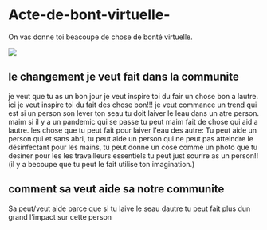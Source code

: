 # Acte-de-bont-virtuelle-
On vas donne toi beacoupe de chose de bonté virtuelle.  

<img src="https://cdn2.iconfinder.com/data/icons/kitchen-utencils-2/48/74-512.png"/> 

## le changement je veut fait dans la communite 
je veut que tu as un bon jour je veut inspire toi du fair un chose bon a lautre. ici je veut inspire toi du fait des chose bon!!!
je veut commance un trend qui est si un person son lever ton seau tu doit laiver le leau dans un atre person. maim si il y a un pandemic qui se passe tu peut maim fait de chose qui aid a lautre. les chose que tu peut fait pour laiver l'eau des autre: Tu peut aide un person qui et sans abri, tu peut aide un person qui ne peut pas atteindre le désinfectant pour les mains, tu peut donne un cose comme un photo que tu desiner pour les les travailleurs essentiels tu peut just sourire as un person!!(il y a becoupe que tu peut le fait utilise ton imagination.)

## comment sa veut aide sa notre communite 

Sa peut/veut aide parce que si tu laive le seau dautre tu peut fait plus dun grand l'impact sur cette person   

 



